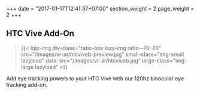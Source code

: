 +++
date = "2017-01-17T12:41:37+07:00"
section_weight = 2
page_weight = 2
+++

## HTC Vive Add-On

> {{< lqip-img div-class="ratio-box lazy-img ratio--70-40" src="/images/vr-ar/htcviveb-preview.jpg" small-class="img-small lazyload" data-src="/images/vr-ar/htcviveb.jpg" large-class="img-large lazyload" >}}

Add eye tracking powers to your HTC Vive with our 120hz binocular eye tracking add-on.
